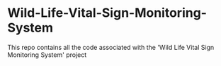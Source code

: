 # Wild-Life-Vital-Sign-Monitoring-System
This repo contains all the code associated with the 'Wild Life Vital Sign Monitoring System' project
